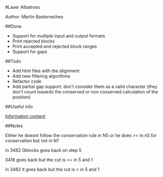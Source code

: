 #Laser Albatross

*Author:* Martín Basterrechea

##Done

* Support for multiple input and output formats
* Print rejected blocks
* Print accepted and rejected block ranges
* Support for gaps



##Todo

* Add html files with the alignment
* Add new filtering algorithms
* Refactor code
* Add partial gap support: don't consider them as a valid character (they don't count towards the conserved or non conserved calculation of the position)


##Useful info

[Information content](http://www.lecb.ncifcrf.gov/~toms/paper/primer/)

##Notes

Either he doesnt follow the conservation rule in N5 or he does >= in n5 for conservation but not in N1

in 3482 Gblocks goes back on step 5

3418 goes back but the cut is >= in 5 and 1

in 3482 it goes back but the cut is > in 5 and 1
